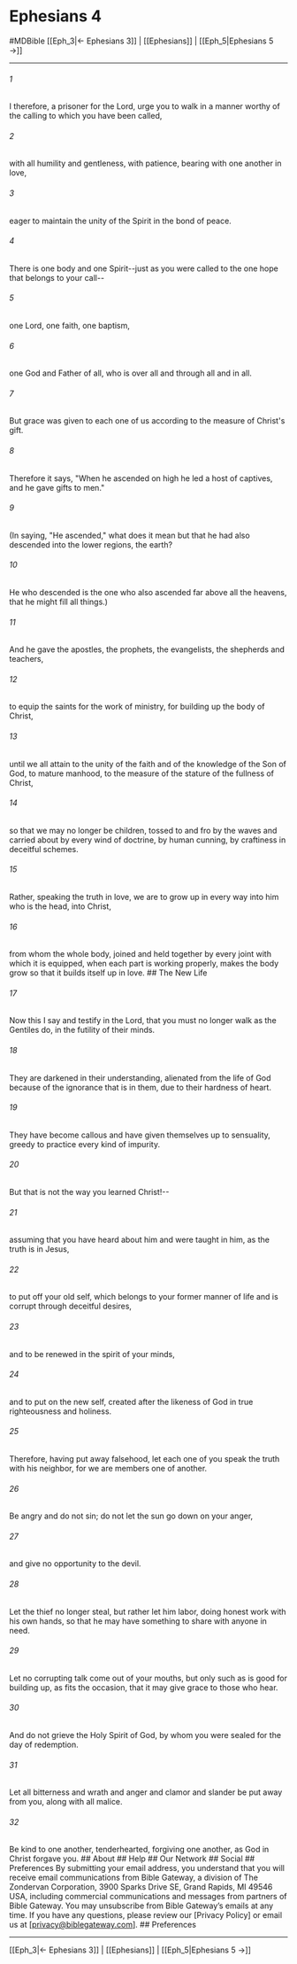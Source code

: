 # Ephesians 4
#MDBible
[[Eph_3|← Ephesians 3]] | [[Ephesians]] | [[Eph_5|Ephesians 5 →]]

***


###### 1 
I therefore, a prisoner for the Lord, urge you to walk in a manner worthy of the calling to which you have been called, 

###### 2 
with all humility and gentleness, with patience, bearing with one another in love, 

###### 3 
eager to maintain the unity of the Spirit in the bond of peace. 

###### 4 
There is one body and one Spirit--just as you were called to the one hope that belongs to your call-- 

###### 5 
one Lord, one faith, one baptism, 

###### 6 
one God and Father of all, who is over all and through all and in all. 

###### 7 
But grace was given to each one of us according to the measure of Christ's gift. 

###### 8 
Therefore it says, "When he ascended on high he led a host of captives, and he gave gifts to men." 

###### 9 
(In saying, "He ascended," what does it mean but that he had also descended into the lower regions, the earth? 

###### 10 
He who descended is the one who also ascended far above all the heavens, that he might fill all things.) 

###### 11 
And he gave the apostles, the prophets, the evangelists, the shepherds and teachers, 

###### 12 
to equip the saints for the work of ministry, for building up the body of Christ, 

###### 13 
until we all attain to the unity of the faith and of the knowledge of the Son of God, to mature manhood, to the measure of the stature of the fullness of Christ, 

###### 14 
so that we may no longer be children, tossed to and fro by the waves and carried about by every wind of doctrine, by human cunning, by craftiness in deceitful schemes. 

###### 15 
Rather, speaking the truth in love, we are to grow up in every way into him who is the head, into Christ, 

###### 16 
from whom the whole body, joined and held together by every joint with which it is equipped, when each part is working properly, makes the body grow so that it builds itself up in love. ## The New Life 

###### 17 
Now this I say and testify in the Lord, that you must no longer walk as the Gentiles do, in the futility of their minds. 

###### 18 
They are darkened in their understanding, alienated from the life of God because of the ignorance that is in them, due to their hardness of heart. 

###### 19 
They have become callous and have given themselves up to sensuality, greedy to practice every kind of impurity. 

###### 20 
But that is not the way you learned Christ!-- 

###### 21 
assuming that you have heard about him and were taught in him, as the truth is in Jesus, 

###### 22 
to put off your old self, which belongs to your former manner of life and is corrupt through deceitful desires, 

###### 23 
and to be renewed in the spirit of your minds, 

###### 24 
and to put on the new self, created after the likeness of God in true righteousness and holiness. 

###### 25 
Therefore, having put away falsehood, let each one of you speak the truth with his neighbor, for we are members one of another. 

###### 26 
Be angry and do not sin; do not let the sun go down on your anger, 

###### 27 
and give no opportunity to the devil. 

###### 28 
Let the thief no longer steal, but rather let him labor, doing honest work with his own hands, so that he may have something to share with anyone in need. 

###### 29 
Let no corrupting talk come out of your mouths, but only such as is good for building up, as fits the occasion, that it may give grace to those who hear. 

###### 30 
And do not grieve the Holy Spirit of God, by whom you were sealed for the day of redemption. 

###### 31 
Let all bitterness and wrath and anger and clamor and slander be put away from you, along with all malice. 

###### 32 
Be kind to one another, tenderhearted, forgiving one another, as God in Christ forgave you. ## About ## Help ## Our Network ## Social ## Preferences By submitting your email address, you understand that you will receive email communications from Bible Gateway, a division of The Zondervan Corporation, 3900 Sparks Drive SE, Grand Rapids, MI 49546 USA, including commercial communications and messages from partners of Bible Gateway. You may unsubscribe from Bible Gateway&rsquo;s emails at any time. If you have any questions, please review our [Privacy Policy] or email us at [privacy@biblegateway.com]. ## Preferences

***

[[Eph_3|← Ephesians 3]] | [[Ephesians]] | [[Eph_5|Ephesians 5 →]]
